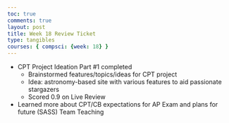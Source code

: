 ```yaml
---
toc: true
comments: true
layout: post
title: Week 18 Review Ticket
type: tangibles
courses: { compsci: {week: 18} }
---
```


- CPT Project Ideation Part #1 completed
    - Brainstormed features/topics/ideas for CPT project
    - Idea: astronomy-based site with various features to aid passionate stargazers
    - Scored 0.9 on Live Review
- Learned more about CPT/CB expectations for AP Exam and plans for future (SASS) Team Teaching